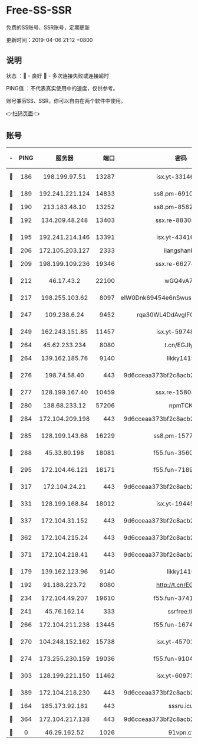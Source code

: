 # Free-SS-SSR

免费的SS账号、SSR账号，定期更新

更新时间：2019-04-06 21:12 +0800

## 说明

状态     ：🙂 - 良好 🙁 - 多次连接失败或连接超时

PING值   ：不代表真实使用中的速度，仅供参考。

账号兼容SS、SSR，你可以自由在两个软件中使用。

👉[扫码页面](https://liesauer.github.io/Free-SS-SSR/)👈

## 账号

|-|PING|服务器|端口|密码|加密方式|区域|
|:----:|:----:|:-----:|-----:|:----:|:----:|:----:|
|🙂|186|198.199.97.51|13287|isx.yt-33146558|aes-256-cfb|US|
|🙂|189|192.241.221.124|14833|ss8.pm-69109154|aes-256-cfb|US|
|🙂|190|213.183.48.10|13252|ss8.pm-85820863|rc4-md5|RU|
|🙂|192|134.209.48.248|13403|ssx.re-88308510|aes-256-cfb|US|
|🙂|195|192.241.214.146|13391|isx.yt-43416690|aes-256-cfb|US|
|🙂|206|172.105.203.127|2333|liangshanbo|chacha20|JP|
|🙂|209|198.199.109.236|19346|ssx.re-66274137|aes-256-cfb|US|
|🙂|212|46.17.43.2|22100|wGQ4vA7D|aes-256-gcm|RU|
|🙂|217|198.255.103.62|8097|eIW0Dnk69454e6nSwuspv9DmS201tQ0D|aes-256-cfb|US|
|🙂|247|109.238.6.24|9452|rqa30WL4DdAvgIFG6Fs3znzTa|aes-256-cfb|FR|
|🙂|249|162.243.151.85|11457|isx.yt-59748664|aes-256-cfb|US|
|🙂|264|45.62.233.234|8080|t.cn/EGJIyrl|rc4-md5|CA|
|🙂|264|139.162.185.76|9140|likky1415|aes-256-cfb|DE|
|🙂|276|198.74.58.40|443|9d6cceaa373bf2c8acb22e60b6a58be6|aes-256-cfb|US|
|🙂|277|128.199.167.40|10459|ssx.re-15808413|aes-256-cfb|SG|
|🙂|280|138.68.233.12|57206|npmTCK|rc4-md5|US|
|🙂|284|172.104.209.198|443|9d6cceaa373bf2c8acb22e60b6a58be6|aes-256-cfb|US|
|🙂|285|128.199.143.68|16229|ss8.pm-15775496|aes-256-cfb|SG|
|🙂|288|45.33.80.198|18081|f55.fun-35602530|aes-256-cfb|US|
|🙂|295|172.104.46.121|18171|f55.fun-71890851|aes-256-cfb|SG|
|🙂|317|172.104.24.21|443|9d6cceaa373bf2c8acb22e60b6a58be6|aes-256-cfb|US|
|🙂|331|128.199.168.84|18012|isx.yt-19445706|aes-256-cfb|SG|
|🙂|337|172.104.31.152|443|9d6cceaa373bf2c8acb22e60b6a58be6|aes-256-cfb|US|
|🙂|362|172.104.215.24|443|9d6cceaa373bf2c8acb22e60b6a58be6|aes-256-cfb|US|
|🙂|371|172.104.218.41|443|9d6cceaa373bf2c8acb22e60b6a58be6|aes-256-cfb|US|
|🙂|179|139.162.123.96|9140|likky1415|aes-256-cfb|JP|
|🙂|192|91.188.223.72|8080|http://t.cn/EGJIyrl|rc4-md5|RU|
|🙂|234|172.104.49.207|19610|f55.fun-37419805|aes-256-cfb|SG|
|🙂|241|45.76.162.14|333|ssrfree.tk|rc4|SG|
|🙂|266|172.104.211.238|13445|f55.fun-16745538|aes-256-cfb|US|
|🙂|270|104.248.152.162|15738|isx.yt-45701384|aes-256-cfb|SG|
|🙂|274|173.255.230.159|19036|f55.fun-91049822|aes-256-cfb|US|
|🙂|303|128.199.221.150|11462|isx.yt-60973464|aes-256-cfb|SG|
|🙂|389|172.104.218.230|443|9d6cceaa373bf2c8acb22e60b6a58be6|aes-256-cfb|US|
|🙁|164|185.173.92.181|443|sssru.icu|rc4-md5|RU|
|🙁|364|172.104.217.138|443|9d6cceaa373bf2c8acb22e60b6a58be6|aes-256-cfb|US|
|🙁|0|46.29.162.52|1026|91vpn.cf|rc4-md5|RU|

